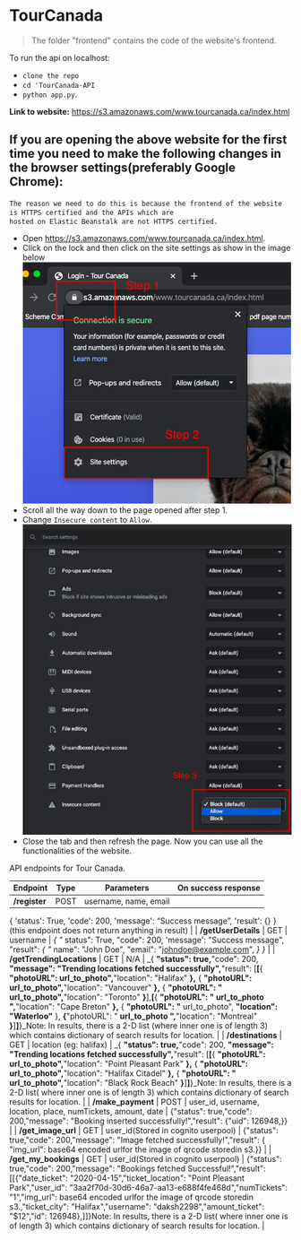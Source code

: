 # TourCanada

> The folder "frontend" contains the code of the website's frontend.

To run the api on localhost:
* `clone the repo`
* `cd 'TourCanada-API`
* `python app.py`.

<b>Link to website:</b> https://s3.amazonaws.com/www.tourcanada.ca/index.html

## If you are opening the above website for the first time you need to make the following changes in the browser settings(preferably Google Chrome):
```
The reason we need to do this is because the frontend of the website is HTTPS certified and the APIs which are 
hosted on Elastic Beanstalk are not HTTPS certified.
```
 * Open https://s3.amazonaws.com/www.tourcanada.ca/index.html.
 * Click on the lock and then click on the site settings as show in the image below
 ![Step 1 and 2](imgs/step1_2.png)
 * Scroll all the way down to the page opened after step 1.
 * Change `Insecure content` to `Allow`.
 ![Step 3](imgs/step3.png)
 * Close the tab and then refresh the page.
 Now you can use all the functionalities of the website.
 
 
API endpoints for Tour Canada.

| **Endpoint** | **Type** | **Parameters** | **On success response** |
| --- | --- | --- | --- |
| **/register** | POST | username, name, email | 
{
    'status': True,
    'code': 200,
    'message': “Success message”,
    'result': {}
}
(this endpoint does not return anything in result)
 |
| **/getUserDetails** | GET | username | _{
 &quot;_ status&quot;: True,
 &quot;code&quot;: 200,
 &#39;message&#39;: &quot;Success message&quot;,
 &quot;result&quot;: _{
 &quot;_ name&quot;: &quot;John Doe&quot;,
&quot;email&quot;:
 &quot;johndoe@example.com&quot;,
 _}_
_}_ |
| **/getTrendingLocations** | GET | N/A | _{ __&quot;status&quot;: true,__&quot;code&quot;: 200, __&quot;message&quot;: &quot;Trending locations fetched successfully&quot;,__&quot;result&quot;: [__[__{ __&quot;photoURL&quot;: url\_to\_photo&quot;,__&quot;location&quot;: &quot;Halifax&quot; __},__ { __&quot;photoURL&quot;: url\_to\_photo&quot;,__&quot;location&quot;: &quot;Vancouver&quot; __},__ { __&quot;photoURL&quot;: &quot; url\_to\_photo&quot;,__&quot;location&quot;: &quot;Toronto&quot; __}__],__[__{ __&quot;photoURL&quot;: &quot; url\_to\_photo &quot;,__&quot;location&quot;: &quot;Cape Breton&quot; __},__ { __&quot;photoURL&quot;: &quot;__ url\_to\_photo&quot;, __&quot;location&quot;: &quot;Waterloo&quot;__ }, __{__&quot;photoURL&quot;: &quot; __url\_to\_photo &quot;,__&quot;location&quot;: &quot;Montreal&quot; __}__]__]__}_Note: In results, there is a 2-D list (where inner one is of length 3) which contains dictionary of search results for location. |
| **/destinations** | GET | location (eg: halifax) | _{ __&quot;status&quot;: true,__&quot;code&quot;: 200, __&quot;message&quot;: &quot;Trending locations fetched successfully&quot;,__&quot;result&quot;: [__[__{ __&quot;photoURL&quot;: url\_to\_photo&quot;,__&quot;location&quot;: &quot;Point Pleasant Park&quot; __},__ { __&quot;photoURL&quot;: url\_to\_photo&quot;,__&quot;location&quot;: &quot;Halifax Citadel&quot; __},__ { __&quot;photoURL&quot;: &quot; url\_to\_photo&quot;,__&quot;location&quot;: &quot;Black Rock Beach&quot; __}__]__]__}_Note: In results, there is a 2-D list( where inner one is of length 3) which contains dictionary of search results for location. |
| **/make\_payment** | POST | user\_id,
 username,
 location,
 place,
 numTickets,
 amount,
 date
 | {&quot;status&quot;: true,&quot;code&quot;: 200,&quot;message&quot;: &quot;Booking inserted successfully!&quot;,&quot;result&quot;: {&quot;uid&quot;: 126948,}} |
| **/get\_image\_url** | GET | user\_id(Stored in cognito userpool) | {&quot;status&quot;: true,&quot;code&quot;: 200,&quot;message&quot;: &quot;Image fetched successfully!&quot;,&quot;result&quot;: { &quot;img\_url&quot;: base64 encoded urlfor the image of qrcode storedin s3.}} |
| **/get\_my\_bookings** | GET | user\_id(Stored in cognito userpool) | {&quot;status&quot;: true,&quot;code&quot;: 200,&quot;message&quot;: &quot;Bookings fetched Successful!&quot;,&quot;result&quot;: [[{&quot;date\_ticket&quot;: &quot;2020-04-15&quot;,&quot;ticket\_location&quot;: &quot;Point Pleasant Park&quot;,&quot;user\_id&quot;: &quot;3aa2f70d-30d6-46a7-aa13-e688f4fe468d&quot;,&quot;numTickets&quot;: &quot;1&quot;,&quot;img\_url&quot;: base64 encoded urlfor the image of qrcode storedin s3.,&quot;ticket\_city&quot;: &quot;Halifax&quot;,&quot;username&quot;: &quot;daksh2298&quot;,&quot;amount\_ticket&quot;: &quot;$12&quot;,&quot;id&quot;: 126948},]]}Note: In results, there is a 2-D list( where inner one is of length 3) which contains dictionary of search results for location. |